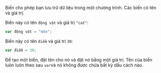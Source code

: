 Biến cho phép bạn lưu trữ dữ liệu trong một chương trình. Các biến có tên và giá trị.

Biến này có tên `động vật` và giá trị `"cat"`:

```javascript
var động vật = "mèo";
```

Biến này có tên `điểm` và giá trị `30`:

```javascript
var điểm = 30;
```

Để tạo một biến, đặt tên cho nó và đặt nó bằng một giá trị. Tên của biến luôn luôn theo sau `var`và nó không được chứa bất kỳ dấu cách nào.